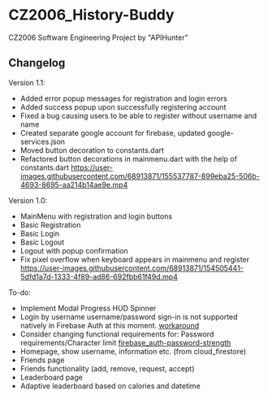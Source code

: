 # CZ2006_History-Buddy
CZ2006 Software Engineering Project by "APIHunter"

## Changelog
Version 1.1:
- Added error popup messages for registration and login errors
- Added success popup upon successfully registering account
- Fixed a bug causing users to be able to register without username and name
- Created separate google account for firebase, updated google-services.json
- Moved button decoration to constants.dart
- Refactored button decorations in mainmenu.dart with the help of constants.dart
https://user-images.githubusercontent.com/68913871/155537787-899eba25-506b-4693-8695-aa214b14ae9e.mp4

Version 1.0:
- MainMenu with registration and login buttons
- Basic Registration
- Basic Login
- Basic Logout
- Logout with popup confirmation
- Fix pixel overflow when keyboard appears in mainmenu and register
https://user-images.githubusercontent.com/68913871/154505441-5dfd1a7d-1333-4f89-ad86-692fbb61f49d.mp4

To-do:
- Implement Modal Progress HUD Spinner
- Login by username
    username/password sign-in is not supported natively in Firebase Auth at this moment.
    [workaround](https://stackoverflow.com/questions/37467492/how-to-provide-user-login-with-a-username-and-not-an-email)
- Consider changing functional requirements for: Password requirements/Character limit [firebase_auth-password-strength](https://stackoverflow.com/questions/49183858/is-there-a-way-to-set-a-password-strength-for-firebase)
- Homepage, show username, information etc. (from cloud_firestore)
- Friends page
- Friends functionality (add, remove, request, accept)
- Leaderboard page
- Adaptive leaderboard based on calories and datetime
